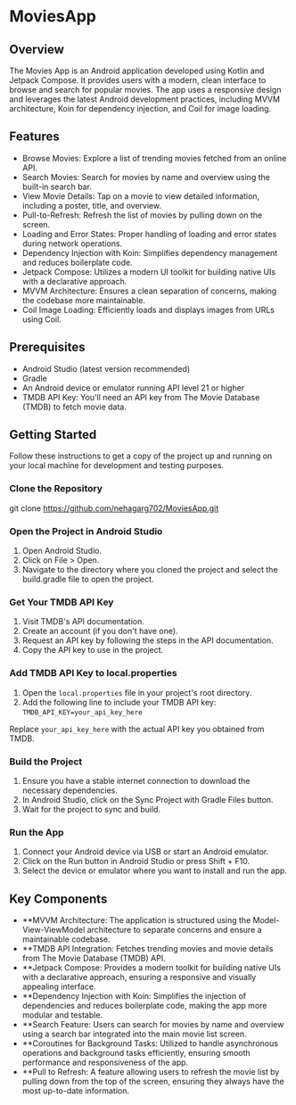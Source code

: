 # MoviesApp

## Overview
The Movies App is an Android application developed using Kotlin and Jetpack Compose. It provides users with a modern, clean interface to browse and search for popular movies. The app uses a responsive design and leverages the latest Android development practices, including MVVM architecture, Koin for dependency injection, and Coil for image loading.

## Features
- Browse Movies: Explore a list of trending movies fetched from an online API.
- Search Movies: Search for movies by name and overview using the built-in search bar.
- View Movie Details: Tap on a movie to view detailed information, including a poster, title, and overview.
- Pull-to-Refresh: Refresh the list of movies by pulling down on the screen.
- Loading and Error States: Proper handling of loading and error states during network operations.
- Dependency Injection with Koin: Simplifies dependency management and reduces boilerplate code.
- Jetpack Compose: Utilizes a modern UI toolkit for building native UIs with a declarative approach.
- MVVM Architecture: Ensures a clean separation of concerns, making the codebase more maintainable.
- Coil Image Loading: Efficiently loads and displays images from URLs using Coil.

## Prerequisites
- Android Studio (latest version recommended)
- Gradle
- An Android device or emulator running API level 21 or higher
- TMDB API Key: You'll need an API key from The Movie Database (TMDB) to fetch movie data.

## Getting Started
Follow these instructions to get a copy of the project up and running on your local machine for development and testing purposes.

### Clone the Repository
git clone https://github.com/nehagarg702/MoviesApp.git

### Open the Project in Android Studio
1. Open Android Studio.
2. Click on File > Open.
3. Navigate to the directory where you cloned the project and select the build.gradle file to open the project.

### Get Your TMDB API Key
1. Visit TMDB's API documentation.
2. Create an account (if you don't have one).
3. Request an API key by following the steps in the API documentation.
4. Copy the API key to use in the project.

### Add TMDB API Key to local.properties

1. Open the `local.properties` file in your project's root directory.<br>
2. Add the following line to include your TMDB API key:<br>
   `TMDB_API_KEY=your_api_key_here`

Replace `your_api_key_here` with the actual API key you obtained from TMDB.

### Build the Project
1. Ensure you have a stable internet connection to download the necessary dependencies.
2. In Android Studio, click on the Sync Project with Gradle Files button.
3. Wait for the project to sync and build.

### Run the App
1. Connect your Android device via USB or start an Android emulator.
2. Click on the Run button in Android Studio or press Shift + F10.
3. Select the device or emulator where you want to install and run the app.

## Key Components
- **MVVM Architecture: The application is structured using the Model-View-ViewModel architecture to separate concerns and ensure a maintainable codebase.
- **TMDB API Integration: Fetches trending movies and movie details from The Movie Database (TMDB) API.
- **Jetpack Compose: Provides a modern toolkit for building native UIs with a declarative approach, ensuring a responsive and visually appealing interface.
- **Dependency Injection with Koin: Simplifies the injection of dependencies and reduces boilerplate code, making the app more modular and testable.
- **Search Feature: Users can search for movies by name and overview using a search bar integrated into the main movie list screen.
- **Coroutines for Background Tasks: Utilized to handle asynchronous operations and background tasks efficiently, ensuring smooth performance and responsiveness of the app.
- **Pull to Refresh: A feature allowing users to refresh the movie list by pulling down from the top of the screen, ensuring they always have the most up-to-date information.
